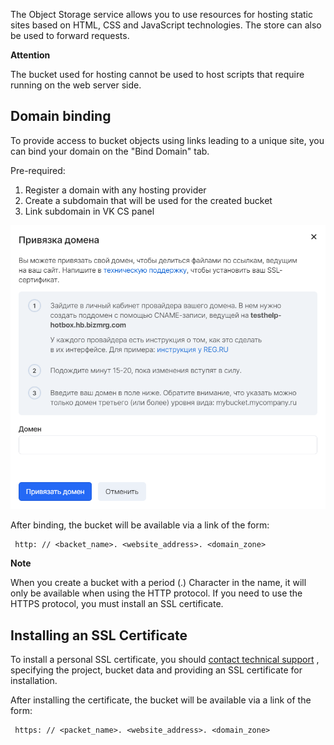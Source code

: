 The Object Storage service allows you to use resources for hosting static sites based on HTML, CSS and JavaScript technologies. The store can also be used to forward requests.

**Attention**

The bucket used for hosting cannot be used to host scripts that require running on the web server side.

## Domain binding

To provide access to bucket objects using links leading to a unique site, you can bind your domain on the "Bind Domain" tab.

Pre-required:

1.  Register a domain with any hosting provider
2.  Create a subdomain that will be used for the created bucket
3.  Link subdomain in VK CS panel

![](./assets/1598053021804-1598053021804.png)

After binding, the bucket will be available via a link of the form:

```
 http: // <backet_name>. <website_address>. <domain_zone>
```

**Note**

When you create a bucket with a period (.) Character in the name, it will only be available when using the HTTP protocol. If you need to use the HTTPS protocol, you must install an SSL certificate.

## Installing an SSL Certificate

To install a personal SSL certificate, you should [contact technical support](mailto:support@mcs.mail.ru) , specifying the project, bucket data and providing an SSL certificate for installation.

After installing the certificate, the bucket will be available via a link of the form:

```
 https: // <packet_name>. <website_address>. <domain_zone>
```
